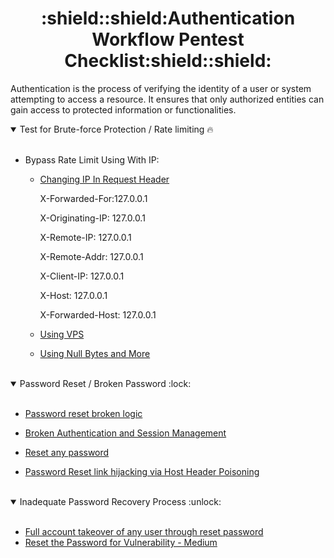 <h1 align="center">:shield::shield:Authentication Workflow Pentest Checklist:shield::shield:</h1>


Authentication is the process of verifying the identity of a user or system attempting to access a resource. It ensures that only authorized entities can gain access to protected information or functionalities.

<details open>
<summary>Test for Brute-force Protection / Rate limiting 🔥</summary>
<br>
  
- Bypass Rate Limit Using With IP:
    - [Changing IP In Request Header](https://hackerone.com/reports/1067533) 
      
      X-Forwarded-For:127.0.0.1

      X-Originating-IP: 127.0.0.1
      
      X-Remote-IP: 127.0.0.1
      
      X-Remote-Addr: 127.0.0.1
      
      X-Client-IP: 127.0.0.1
      
      X-Host: 127.0.0.1
      
      X-Forwarded-Host: 127.0.0.1

    - [Using VPS](https://hackerone.com/reports/1320976)
    - [Using Null Bytes and More](https://infosecwriteups.com/bypassing-rate-limit-like-a-pro-5f3e40250d3c)
  
</details>
<br>

<details open>
  <summary>Password Reset / Broken Password :lock:</summary>
  <br>
  
  - [Password reset broken logic](https://systemweakness.com/write-up-password-reset-broken-logic-portswigger-academy-2da279064900)
  
  - [Broken Authentication and Session Management](https://hackerone.com/reports/23579)
  
  - [Reset any password](https://hackerone.com/reports/703972)
  
  - [Password Reset link hijacking via Host Header Poisoning](https://hackerone.com/reports/226659)

</details>
<br>

<details open>
  <summary>Inadequate Password Recovery Process :unlock: </summary>
  <br>
  
  -   [Full account takeover of any user through reset password](https://hackerone.com/reports/1175081)
  -   [Reset the Password for Vulnerability - Medium](https://medium.com/@sathvika03/reset-the-password-for-vulnerability-b0805f7adf9c)

  </details>
  <br>
